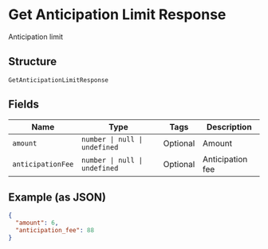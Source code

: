 
# Get Anticipation Limit Response

Anticipation limit

## Structure

`GetAnticipationLimitResponse`

## Fields

| Name | Type | Tags | Description |
|  --- | --- | --- | --- |
| `amount` | `number \| null \| undefined` | Optional | Amount |
| `anticipationFee` | `number \| null \| undefined` | Optional | Anticipation fee |

## Example (as JSON)

```json
{
  "amount": 6,
  "anticipation_fee": 88
}
```

